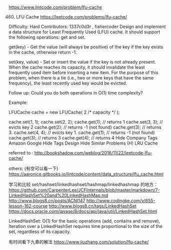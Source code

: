 
https://www.lintcode.com/problem/lfu-cache

460. LFU Cache  https://leetcode.com/problems/lfu-cache/


Difficulty: Hard
Contributors: 1337c0d3r , fishercoder
Design and implement a data structure for Least Frequently Used (LFU) cache. 
It should support the following operations: get and set.

get(key) - 
Get the value (will always be positive) of the key if the key exists in the cache, 
otherwise return -1.

set(key, value) - 
Set or insert the value if the key is not already present. 
When the cache reaches its capacity, 
it should invalidate the least frequently used item before inserting a new item. 
For the purpose of this problem, when there is a tie 
(i.e., two or more keys that have the same frequency), 
the least recently used key would be evicted.

Follow up:
Could you do both operations in O(1) time complexity?

Example:

LFUCache cache = new LFUCache( 2 /* capacity */ );

cache.set(1, 1);
cache.set(2, 2);
cache.get(1);       // returns 1
cache.set(3, 3);    // evicts key 2
cache.get(2);       // returns -1 (not found)
cache.get(3);       // returns 3.
cache.set(4, 4);    // evicts key 1.
cache.get(1);       // returns -1 (not found)
cache.get(3);       // returns 3
cache.get(4);       // returns 4
Hide Company Tags Amazon Google
Hide Tags Design
Hide Similar Problems (H) LRU Cache

referred to : http://bookshadow.com/weblog/2016/11/22/leetcode-lfu-cache/

others: (有空可以看一下)
https://aaronice.gitbooks.io/lintcode/content/data_structure/lfu_cache.html

学习和比较 set/hashset/linkedhashset/hashmap/linkedhashmap 的地方：
https://github.com/CarpenterLee/JCFInternals/blob/master/markdown/7-LinkedHashSet%20and%20LinkedHashMap.md
http://www.blogs8.cn/posts/ACNI147
http://www.codingke.com/v/655-lesson-162-course
http://www.blogs8.cn/tags/LinkedHashSet
https://docs.oracle.com/javase/8/docs/api/java/util/LinkedHashSet.html

LinkedHashSet:
O(1) for the basic operations (add, contains and remove),
Iteration over a LinkedHashSet requires time proportional to the size of the set, regardless of its capacity.

有时间看下九章的解法
https://www.jiuzhang.com/solution/lfu-cache/
